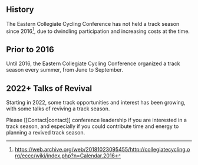 ## History
The Eastern Collegiate Cycling Conference has not held a track season since 2016[^2016-calendar], due to dwindling participation and increasing costs at the time.

## Prior to 2016

Until 2016, the Eastern Collegiate Cycling Conference organized a track season every summer, from June to September.

## 2022+ Talks of Revival

Starting in 2022, some track opportunities and interest has been growing, with some talks of reviving a track season.

Please [[Contact|contact]] conference leadership if you are interested in a track season, and especially if you could contribute time and energy to planning a revived track season.

[^2016-calendar]: https://web.archive.org/web/20181023095455/http://collegiatecycling.org/eccc/wiki/index.php?n=Calendar.2016